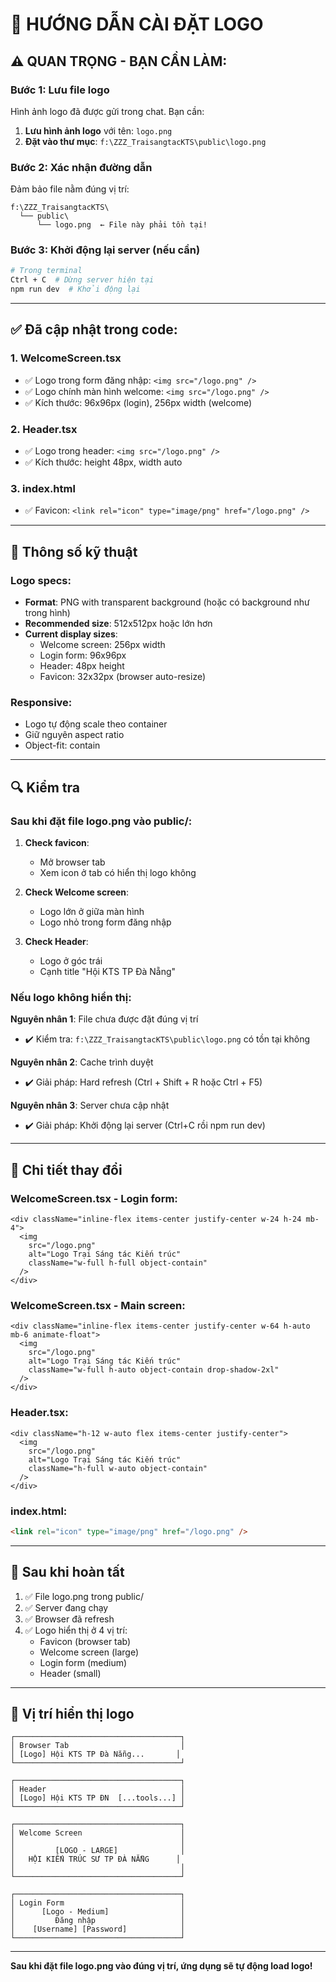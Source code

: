 # 📌 HƯỚNG DẪN CÀI ĐẶT LOGO

## ⚠️ QUAN TRỌNG - BẠN CẦN LÀM:

### Bước 1: Lưu file logo
Hình ảnh logo đã được gửi trong chat. Bạn cần:

1. **Lưu hình ảnh logo** với tên: `logo.png`
2. **Đặt vào thư mục**: `f:\ZZZ_TraisangtacKTS\public\logo.png`

### Bước 2: Xác nhận đường dẫn
Đảm bảo file nằm đúng vị trí:
```
f:\ZZZ_TraisangtacKTS\
  └── public\
      └── logo.png  ← File này phải tồn tại!
```

### Bước 3: Khởi động lại server (nếu cần)
```bash
# Trong terminal
Ctrl + C  # Dừng server hiện tại
npm run dev  # Khởi động lại
```

---

## ✅ Đã cập nhật trong code:

### 1. WelcomeScreen.tsx
- ✅ Logo trong form đăng nhập: `<img src="/logo.png" />`
- ✅ Logo chính màn hình welcome: `<img src="/logo.png" />`
- ✅ Kích thước: 96x96px (login), 256px width (welcome)

### 2. Header.tsx
- ✅ Logo trong header: `<img src="/logo.png" />`
- ✅ Kích thước: height 48px, width auto

### 3. index.html
- ✅ Favicon: `<link rel="icon" type="image/png" href="/logo.png" />`

---

## 🎨 Thông số kỹ thuật

### Logo specs:
- **Format**: PNG with transparent background (hoặc có background như trong hình)
- **Recommended size**: 512x512px hoặc lớn hơn
- **Current display sizes**:
  - Welcome screen: 256px width
  - Login form: 96x96px
  - Header: 48px height
  - Favicon: 32x32px (browser auto-resize)

### Responsive:
- Logo tự động scale theo container
- Giữ nguyên aspect ratio
- Object-fit: contain

---

## 🔍 Kiểm tra

### Sau khi đặt file logo.png vào public/:

1. **Check favicon**:
   - Mở browser tab
   - Xem icon ở tab có hiển thị logo không

2. **Check Welcome screen**:
   - Logo lớn ở giữa màn hình
   - Logo nhỏ trong form đăng nhập

3. **Check Header**:
   - Logo ở góc trái
   - Cạnh title "Hội KTS TP Đà Nẵng"

### Nếu logo không hiển thị:

**Nguyên nhân 1**: File chưa được đặt đúng vị trí
- ✔️ Kiểm tra: `f:\ZZZ_TraisangtacKTS\public\logo.png` có tồn tại không

**Nguyên nhân 2**: Cache trình duyệt
- ✔️ Giải pháp: Hard refresh (Ctrl + Shift + R hoặc Ctrl + F5)

**Nguyên nhân 3**: Server chưa cập nhật
- ✔️ Giải pháp: Khởi động lại server (Ctrl+C rồi npm run dev)

---

## 📝 Chi tiết thay đổi

### WelcomeScreen.tsx - Login form:
```tsx
<div className="inline-flex items-center justify-center w-24 h-24 mb-4">
  <img 
    src="/logo.png" 
    alt="Logo Trại Sáng tác Kiến trúc" 
    className="w-full h-full object-contain"
  />
</div>
```

### WelcomeScreen.tsx - Main screen:
```tsx
<div className="inline-flex items-center justify-center w-64 h-auto mb-6 animate-float">
  <img 
    src="/logo.png" 
    alt="Logo Trại Sáng tác Kiến trúc" 
    className="w-full h-auto object-contain drop-shadow-2xl"
  />
</div>
```

### Header.tsx:
```tsx
<div className="h-12 w-auto flex items-center justify-center">
  <img 
    src="/logo.png" 
    alt="Logo Trại Sáng tác Kiến trúc" 
    className="h-full w-auto object-contain"
  />
</div>
```

### index.html:
```html
<link rel="icon" type="image/png" href="/logo.png" />
```

---

## 🚀 Sau khi hoàn tất

1. ✅ File logo.png trong public/
2. ✅ Server đang chạy
3. ✅ Browser đã refresh
4. ✅ Logo hiển thị ở 4 vị trí:
   - Favicon (browser tab)
   - Welcome screen (large)
   - Login form (medium)
   - Header (small)

---

## 📸 Vị trí hiển thị logo

```
┌─────────────────────────────────────┐
│ Browser Tab                         │
│ [Logo] Hội KTS TP Đà Nẵng...       │
└─────────────────────────────────────┘

┌─────────────────────────────────────┐
│ Header                              │
│ [Logo] Hội KTS TP ĐN  [...tools...] │
└─────────────────────────────────────┘

┌─────────────────────────────────────┐
│ Welcome Screen                      │
│                                     │
│         [LOGO - LARGE]              │
│   HỘI KIẾN TRÚC SƯ TP ĐÀ NẴNG      │
│                                     │
└─────────────────────────────────────┘

┌─────────────────────────────────────┐
│ Login Form                          │
│      [Logo - Medium]                │
│         Đăng nhập                   │
│    [Username] [Password]            │
└─────────────────────────────────────┘
```

---

**Sau khi đặt file logo.png vào đúng vị trí, ứng dụng sẽ tự động load logo!**
